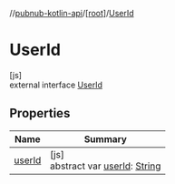 //[pubnub-kotlin-api](../../../index.md)/[[root]](../index.md)/[UserId](index.md)

# UserId

[js]\
external interface [UserId](index.md)

## Properties

| Name | Summary |
|---|---|
| [userId](user-id.md) | [js]<br>abstract var [userId](user-id.md): [String](https://kotlinlang.org/api/latest/jvm/stdlib/kotlin-stdlib/kotlin/-string/index.html) |
